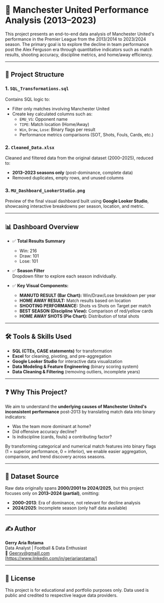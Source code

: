 # 🔴 Manchester United Performance Analysis (2013–2023)

This project presents an end-to-end data analysis of Manchester United's performance in the Premier League from the 2013/2014 to 2023/2024 season. The primary goal is to explore the decline in team performance post the Alex Ferguson era through quantitative indicators such as match results, shooting accuracy, discipline metrics, and home/away efficiency.

---

## 📁 Project Structure

### 1. `SQL_Transformations.sql`
Contains SQL logic to:
- Filter only matches involving Manchester United
- Create key calculated columns such as:
  - `EMU_VS`: Opponent name
  - `TIPE`: Match location (Home/Away)
  - `Win`, `Draw`, `Lose`: Binary flags per result
  - Performance metrics comparisons (SOT, Shots, Fouls, Cards, etc.)

### 2. `Cleaned_Data.xlsx`
Cleaned and filtered data from the original dataset (2000–2025), reduced to:
- **2013–2023 seasons only** (post-dominance, complete data)
- Removed duplicates, empty rows, and unused columns

### 3. `MU_Dashboard_LookerStudio.png`
Preview of the final visual dashboard built using **Google Looker Studio**, showcasing interactive breakdowns per season, location, and metric.

---

## 📊 Dashboard Overview

- ✅ **Total Results Summary**  
  - Win: 216  
  - Draw: 101  
  - Lose: 101

- ✅ **Season Filter**  
  Dropdown filter to explore each season individually.

- ✅ **Key Visual Components:**
  - **MANUTD RESULT (Bar Chart):** Win/Draw/Lose breakdown per year
  - **HOME AWAY RESULT:** Match results based on location
  - **SHOOTING PERFORMANCE:** Shots vs Shots on Target per match
  - **BEST SEASON (Discipline View):** Comparison of red/yellow cards
  - **HOME AWAY SHOTS (Pie Chart):** Distribution of total shots

---

## 🛠 Tools & Skills Used

- **SQL (CTEs, CASE statements)** for transformation
- **Excel** for cleaning, pivoting, and pre-aggregation
- **Google Looker Studio** for interactive data visualization
- **Data Modeling & Feature Engineering** (binary scoring system)
- **Data Cleaning & Filtering** (removing outliers, incomplete years)

---

## ❓ Why This Project?

We aim to understand the **underlying causes of Manchester United's inconsistent performance** post-2013 by translating match data into binary indicators:
- Was the team more dominant at home?
- Did offensive accuracy decline?
- Is indiscipline (cards, fouls) a contributing factor?

By transforming categorical and numerical match features into binary flags (1 = superior performance, 0 = inferior), we enable easier aggregation, comparison, and trend discovery across seasons.

---

## 📌 Dataset Source
Raw data originally spans **2000/2001 to 2024/2025**, but this project focuses only on **2013–2024 (partial)**, omitting:
- **2000–2013**: Era of dominance, not relevant for decline analysis
- **2024/2025**: Incomplete season (only half data available)


---

## ✍️ Author

**Gerry Aria Rotama**  
Data Analyst | Football & Data Enthusiast  
📧 Geerxv@gmaill.com  
[https://www.linkedin.com/in/geriariarotama/]

---

## 📎 License
This project is for educational and portfolio purposes only. Data used is public and credited to respective league data providers.
